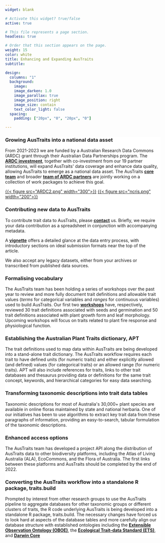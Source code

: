 ```yaml
---
widget: blank

# Activate this widget? true/false
active: true

# This file represents a page section.
headless: true

# Order that this section appears on the page.
weight: 15
color: white
title: Enhancing and Expanding AusTraits
subtitle:

design:
  columns: "1"
  background:
    image:
    image_darken: 1.0
    image_parallax: true
    image_position: right
    image_size: contain
    text_color_light: false
  spacing:
    padding: ["20px", "0", "20px", "0"]

---
```

<div style="background-color:white">

### Growing AusTraits into a national data asset
From 2021-2023 we are funded by a Australian Research Data Commons (ARDC) grant through their Australian Data Partnerships program. The <ins>**[ARDC investment](https://ardc.edu.au/project/austraits/)**</ins>, together with co-investment from our 19 partner institutions, will expand AusTraits' data coverage and enhance data quality, allowing AusTraits to emerge as a national data asset. The AusTraits <ins>**[core team](#04_team)**</ins> and broader <ins>**[team of ARDC partners](team_subpage/)**</ins> are jointly working on a collection of work packages to achieve this goal.

[{{< figure src="ARDC2.png" width="300">}}](https://ardc.edu.au/project/austraits/)
[{{< figure src="ncris.png" width="200">}}](https://www.education.gov.au/ncris)

### Contributing new data to AusTraits
To contribute trait data to AusTraits, please <ins>**[contact](#08_contact)**</ins> us. Briefly, we require your data contribution as a spreadsheet in conjunction with accompanying metadata.

A <ins>**[vignette](http://traitecoevo.github.io/austraits.build/articles/adding_data.html)**</ins> offers a detailed glance at the data entry process, with introductory sections on ideal submission formats near the top of the article.

We also accept any legacy datasets, either from your archives or transcribed from published data sources.

### Formalising vocabulary
The AusTraits team has been holding a series of workshops over the past year to review and more fully document trait definitions and allowable trait values (*terms* for categorical variables and *ranges* for continuous variables) used to build AusTraits. Our first two <ins>**[workshops](post/workshop1/)**</ins> have, respectively, reviewed 30 trait definitions associated with seeds and germination and 50 trait definitions associated with plant growth form and leaf morphology. Upcoming workshops will focus on traits related to plant fire response and physiological function.

### Establishing the Australian Plant Traits dictionary, APT
The trait definitions used to map data within AusTraits are being developed into a stand-alone trait dictionary. The AusTraits workflow requires each trait to have defined units (for numeric traits) and either explicitly allowed (and defined) values (for categorical traits) or an allowed range (for numeric traits). APT will also include references for traits, links to other trait databases and thesaurus providing data or definitions for the same trait concept, keywords, and hierarchical categories for easy data searching. 

### Transforming taxonomic descriptions into trait data tables
Taxonomic descriptions for most of Australia's 30,000+ plant species are available in online floras maintained by state and national herbaria. One of our initiatives has been to use algorithms to extract key trait data from these paragraphs of information, providing an easy-to-search, tabular formulation of the taxonomic descriptions.

### Enhanced access options
The AusTraits team has developed a project API along the distribution of AusTraits data to other biodiversity platforms, including the Atlas of Living Australia (ALA), EcoCommons, and the Flora of Australia. The first links between these platforms and AusTraits should be completed by the end of 2022.

### Converting the AusTraits workflow into a standalone R package, traits.build
Prompted by interest from other research groups to use the AusTraits pipeline to aggregate databases for other taxonomic groups or different clusters of traits, the R code underlying AusTraits is being developed into a standalone R package, traits.build. The necessary changes have forced us to look hard at aspects of the database tables and more carefully align our database structure with established ontologies including the <ins>**[Extensible Observation Ontology (OBOE)](https://bioportal.bioontology.org/ontologies/OBOE)**</ins>, the <ins>**[Ecological Trait-data Standard (ETS)](https://github.com/EcologicalTraitData/ETS)**</ins>, and <ins>**[Darwin Core](https://dwc.tdwg.org/terms/)**</ins>